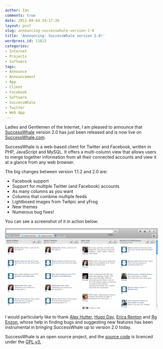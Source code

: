 ```yaml
---
author: Ian
comments: true
date: 2011-09-04 14:17:26
layout: post
slug: announcing-successwhale-version-2-0
title: 'Announcing: SuccessWhale version 2.0!'
wordpress_id: 11813
categories:
- Internet
- Projects
- Software
tags:
- Announce
- Announcement
- App
- Client
- Facebook
- Software
- SuccessWhale
- Twitter
- Web App
---
```


Ladies and Gentlemen of the Internet, I am pleased to announce that [SuccessWhale](/software/successwhale) version 2.0 has just been released and is now live on [SuccessWhale.com](https://successwhale.com).

SuccessWhale is a web-based client for Twitter and Facebook, written in PHP, JavaScript and MySQL.  It offers a multi-column view that allows users to merge together information from all their connected accounts and view it at a glance from any web browser.

The big changes between version 1.1.2 and 2.0 are:

  * Facebook support
  * Support for multiple Twitter (and Facebook) accounts
  * As many columns as you want
  * Columns that combine multiple feeds
  * Lightboxed images from Twitpic and yFrog
  * New themes
  * Numerous bug fixes!

You can see a screenshot of it in action below:

[![SuccessWhale Screenshot](/blog/2011/09/successwhale2-600x318.png)](/blog/2011/09/successwhale2.png)

I would particularly like to thank [Alex Hutter](http://twitter.com/aefaradien), [Hugo Day](http://twitter.com/Tontonis), [Erica Renton](http://twitter.com/eric_the_girl) and [Rg Enzon](http://twitter.com/rgenzon), whose help in finding bugs and suggesting new features has been instrumental in bringing SuccessWhale up to version 2.0 today.

SuccessWhale is an open source project, and the [source code](https://github.com/ianrenton/SuccessWhale/tree/v2.0) is licenced under the [GPL v3.](http://www.gnu.org/copyleft/gpl.html)
